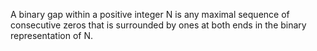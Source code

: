 A binary gap within a positive integer N is any maximal sequence of consecutive zeros that is surrounded by ones at both ends in the binary representation of N.
